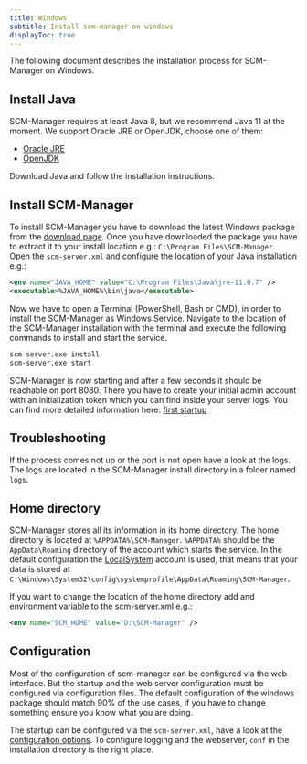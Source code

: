 ```yaml
---
title: Windows
subtitle: Install scm-manager on windows
displayToc: true
---
```


The following document describes the installation process for SCM-Manager on Windows.

## Install Java

SCM-Manager requires at least Java 8, but we recommend Java 11 at the moment.
We support Oracle JRE or OpenJDK, choose one of them:

* [Oracle JRE](https://www.oracle.com/java/technologies/javase-downloads.html#JDK11)
* [OpenJDK](https://adoptopenjdk.net/?variant=openjdk11&jvmVariant=hotspot)

Download Java and follow the installation instructions.

## Install SCM-Manager

To install SCM-Manager you have to download the latest Windows package from the [download page](/download/).
Once you have downloaded the package you have to extract it to your install location e.g.: `C:\Program Files\SCM-Manager`.
Open the `scm-server.xml` and configure the location of your Java installation e.g.:

```xml
<env name="JAVA_HOME" value="C:\Program Files\Java\jre-11.0.7" />
<executable>%JAVA_HOME%\bin\java</executable>
```

Now we have to open a Terminal (PowerShell, Bash or CMD), in order to install the SCM-Manager as Windows Service.
Navigate to the location of the SCM-Manager installation with the terminal and execute the following commands to install and start the service.

```bash
scm-server.exe install
scm-server.exe start
```

SCM-Manager is now starting and after a few seconds it should be reachable on port 8080.
There you have to create your initial admin account with an initialization token which you can find inside your server logs.
You can find more detailed information here: [first startup](../../first-startup/)

## Troubleshooting

If the process comes not up or the port is not open have a look at the logs.
The logs are located in the SCM-Manager install directory in a folder named `logs`.

## Home directory

SCM-Manager stores all its information in its home directory.
The home directory is located at `%APPDATA%\SCM-Manager`.
`%APPDATA%` should be the `AppData\Roaming` directory of the account which starts the service.
In the default configuration the [LocalSystem](https://docs.microsoft.com/windows/win32/services/localsystem-account) account is used,
that means that your data is stored at `C:\Windows\System32\config\systemprofile\AppData\Roaming\SCM-Manager`.

If you want to change the location of the home directory add and environment variable to the scm-server.xml e.g.:

```xml
<env name="SCM_HOME" value="D:\SCM-Manager" />
```

## Configuration

Most of the configuration of scm-manager can be configured via the web interface.
But the startup and the web server configuration must be configured via configuration files.
The default configuration of the windows package should match 90% of the use cases,
if you have to change something ensure you know what you are doing.

The startup can be configured via the `scm-server.xml`, have a look at the [configuration options](https://github.com/winsw/winsw/blob/master/doc/xmlConfigFile.md).
To configure logging and the webserver, `conf` in the installation directory is the right place.
